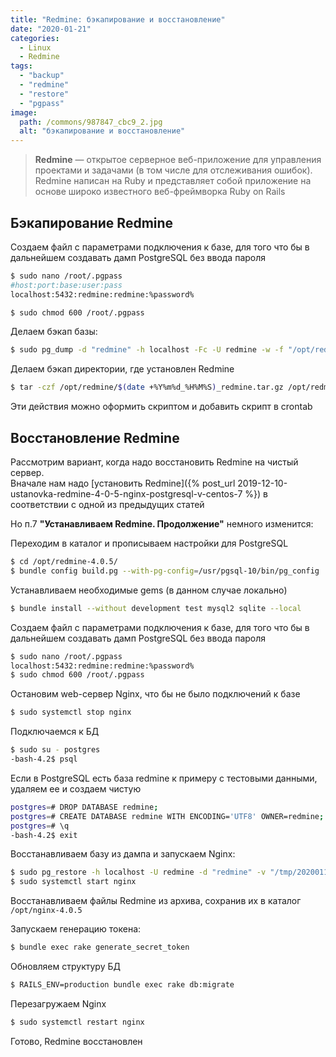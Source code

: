 ```yaml
---
title: "Redmine: бэкапирование и восстановление"
date: "2020-01-21"
categories: 
  - Linux
  - Redmine
tags: 
  - "backup"
  - "redmine"
  - "restore"
  - "pgpass"
image:
  path: /commons/987847_cbc9_2.jpg
  alt: "бэкапирование и восстановление"
---
```


> **Redmine** — открытое серверное веб-приложение для управления проектами и задачами (в том числе для отслеживания ошибок). Redmine написан на Ruby и представляет собой приложение на основе широко известного веб-фреймворка Ruby on Rails

## Бэкапирование Redmine

Создаем файл с параметрами подключения к базе, для того что бы в дальнейшем создавать дамп PostgreSQL без ввода пароля

```sh
$ sudo nano /root/.pgpass
#host:port:base:user:pass
localhost:5432:redmine:redmine:%password%

$ sudo chmod 600 /root/.pgpass
```

Делаем бэкап базы:

```sh
$ sudo pg_dump -d "redmine" -h localhost -Fc -U redmine -w -f "/opt/redmine/$(date +%Y%m%d_%H%M%S)_redmine.dump"
```

Делаем бэкап директории, где установлен Redmine

```sh
$ tar -czf /opt/redmine/$(date +%Y%m%d_%H%M%S)_redmine.tar.gz /opt/redmine-4.0.5
```

Эти действия можно оформить скриптом и добавить скрипт в crontab

## Восстановление Redmine

Рассмотрим вариант, когда надо восстановить Redmine на чистый сервер.  
Вначале нам надо [установить Redmine]({% post_url 2019-12-10-ustanovka-redmine-4-0-5-nginx-postgresql-v-centos-7 %}) в соответствии с одной из предыдущих статей

Но п.7 **"Устанавливаем Redmine. Продолжение"** немного изменится:

Переходим в каталог и прописываем настройки для PostgreSQL

```sh
$ cd /opt/redmine-4.0.5/
$ bundle config build.pg --with-pg-config=/usr/pgsql-10/bin/pg_config
```

Устанавливаем необходимые gems (в данном случае локально)

```sh
$ bundle install --without development test mysql2 sqlite --local
```

Создаем файл с параметрами подключения к базе, для того что бы в дальнейшем создавать дамп PostgreSQL без ввода пароля

```sh
$ sudo nano /root/.pgpass
localhost:5432:redmine:redmine:%password%
$ sudo chmod 600 /root/.pgpass
```

Остановим web-сервер Nginx, что бы не было подключений к базе

```sh
$ sudo systemctl stop nginx
```

Подключаемся к БД

```sh
$ sudo su - postgres
-bash-4.2$ psql
```

Если в PostgreSQL есть база redmine к примеру с тестовыми данными, удаляем ее и создаем чистую

```sh
postgres=# DROP DATABASE redmine;
postgres=# CREATE DATABASE redmine WITH ENCODING='UTF8' OWNER=redmine;
postgres=# \q
-bash-4.2$ exit
```

Восстанавливаем базу из дампа и запускаем Nginx:

```sh
$ sudo pg_restore -h localhost -U redmine -d "redmine" -v "/tmp/20200115_094958_redmine.dump"
$ sudo systemctl start nginx
```

Восстанавливаем файлы Redmine из архива, сохранив их в каталог `/opt/nginx-4.0.5`

Запускаем генерацию токена:

```sh
$ bundle exec rake generate_secret_token
```

Обновляем структуру БД

```sh
$ RAILS_ENV=production bundle exec rake db:migrate
```

Перезагружаем Nginx

```sh
$ sudo systemctl restart nginx
```

Готово, Redmine восстановлен